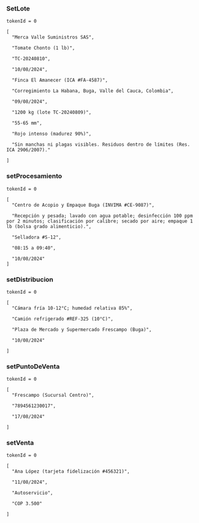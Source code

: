 ### SetLote
``tokenId = 0``

```
[
  "Merca Valle Suministros SAS",
  
  "Tomate Chonto (1 lb)",
  
  "TC-20240810",
  
  "10/08/2024",
  
  "Finca El Amanecer (ICA #FA-4587)",
  
  "Corregimiento La Habana, Buga, Valle del Cauca, Colombia",
  
  "09/08/2024",
  
  "1200 kg (lote TC-20240809)",
  
  "55-65 mm",
  
  "Rojo intenso (madurez 90%)",
  
  "Sin manchas ni plagas visibles. Residuos dentro de límites (Res. ICA 2906/2007)."
  
]
```
### setProcesamiento
``tokenId = 0``
```
[
  "Centro de Acopio y Empaque Buga (INVIMA #CE-9087)",

  "Recepción y pesada; lavado con agua potable; desinfección 100 ppm por 2 minutos; clasificación por calibre; secado por aire; empaque 1 lb (bolsa grado alimenticio).",

  "Selladora #S-12",

  "08:15 a 09:40",

  "10/08/2024"
]
```

### setDistribucion
``tokenId = 0``
```
[
  "Cámara fría 10-12°C; humedad relativa 85%",

  "Camión refrigerado #REF-325 (10°C)",

  "Plaza de Mercado y Supermercado Frescampo (Buga)",

  "10/08/2024"

]
```

### setPuntoDeVenta
``tokenId = 0``
```
[
  "Frescampo (Sucursal Centro)",

  "7894561230017",

  "17/08/2024"

]
```

### setVenta
``tokenId = 0``
```
[
  "Ana López (tarjeta fidelización #456321)",

  "11/08/2024",

  "Autoservicio",

  "COP 3.500"

]
```
